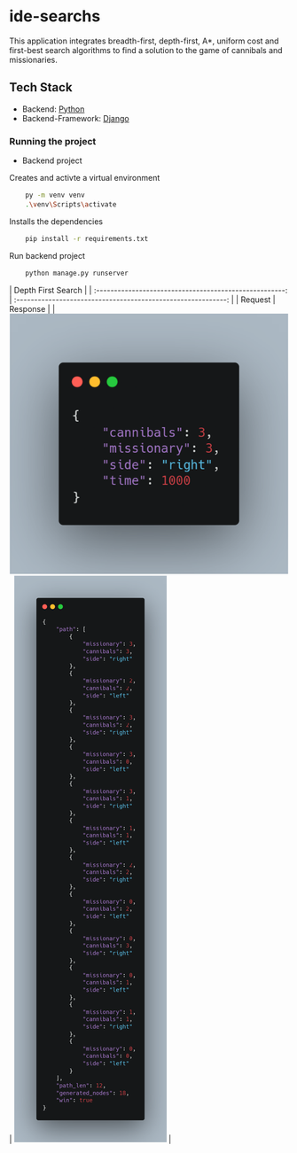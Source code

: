 # ide-searchs
This application integrates breadth-first, depth-first, A*, uniform cost and first-best search algorithms to find a solution to the game of cannibals and missionaries.

## Tech Stack
- Backend: [Python](https://www.python.org/)
- Backend-Framework: [Django](https://docs.djangoproject.com/en/4.1/)


### Running the project

- Backend project

Creates and activte a virtual environment 
```bash
    py -m venv venv
    .\venv\Scripts\activate
```

Installs the dependencies 
```bash
    pip install -r requirements.txt
```

Run backend project
```bash
    python manage.py runserver
```

|                                      Depth First Search                                              |
| :-----------------------------------------------------: | :-----------------------------------------------------------: |
|           Request                                      |               Response                       |
| ![DFS_request](./images_documentation/DFS_request.png?raw=true) | ![DFS_response](./images_documentation/DFS_response.png?raw=true) |